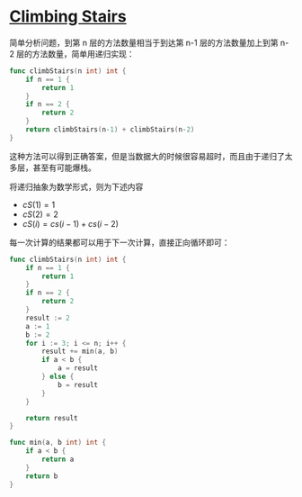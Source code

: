 # [Climbing Stairs](https://leetcode.com/problems/climbing-stairs/description/)

简单分析问题，到第 n 层的方法数量相当于到达第 n-1 层的方法数量加上到第 n-2 层的方法数量，简单用递归实现：

```go
func climbStairs(n int) int {
	if n == 1 {
		return 1
	}
	if n == 2 {
		return 2
	}
	return climbStairs(n-1) + climbStairs(n-2)
}
```

这种方法可以得到正确答案，但是当数据大的时候很容易超时，而且由于递归了太多层，甚至有可能爆栈。

将递归抽象为数学形式，则为下述内容

- $cS(1) = 1$
- $cS(2) = 2$
- $cS(i) = cs(i-1) + cs(i-2)$

每一次计算的结果都可以用于下一次计算，直接正向循环即可：

```go
func climbStairs(n int) int {
	if n == 1 {
		return 1
	}
	if n == 2 {
		return 2
	}
	result := 2
	a := 1
	b := 2
	for i := 3; i <= n; i++ {
		result += min(a, b)
		if a < b {
			a = result
		} else {
			b = result
		}
	}

	return result
}

func min(a, b int) int {
	if a < b {
		return a
	}
	return b
}
```

